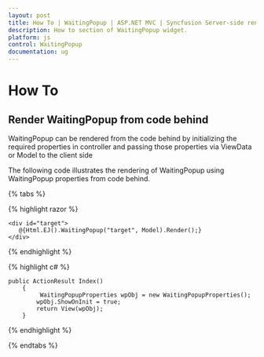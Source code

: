 ```yaml
---
layout: post
title: How To | WaitingPopup | ASP.NET MVC | Syncfusion Server-side rendering
description: How to section of WaitingPopup widget.
platform: js
control: WaitingPopup
documentation: ug
---
```


# How To

## Render WaitingPopup from code behind

WaitingPopup can be rendered from the code behind by initializing the required properties in controller and passing those properties via ViewData or Model to the client side

The following code illustrates the rendering of WaitingPopup using WaitingPopup properties from code behind.

{% tabs %}

{% highlight razor %}
    
    <div id="target">
       @{Html.EJ().WaitingPopup("target", Model).Render();}
    </div>  
			
{% endhighlight %}

{% highlight c# %}
	
    public ActionResult Index()
        {
             WaitingPopupProperties wpObj = new WaitingPopupProperties();
            wpObj.ShowOnInit = true;
            return View(wpObj);
        }
	
{% endhighlight %}

{% endtabs %}

